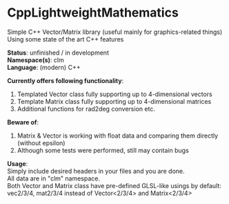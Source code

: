 # CppLightweightMathematics
Simple C++ Vector/Matrix library (useful mainly for graphics-related things)   
Using some state of the art C++ features  

**Status**: unfinished / in development  
**Namespace(s)**: clm  
**Language**: (modern) C++  
  
**Currently offers following functionality**:  
1.  Templated Vector class fully supporting up to 4-dimensional vectors   
2.  Template Matrix class fully supporting up to 4-dimensional matrices  
3.  Additional functions for rad2deg conversion etc.

**Beware of**:  
1.  Matrix & Vector is working with float data and comparing them directly (without epsilon)  
2.  Although some tests were performed, still may contain bugs  

**Usage**:  
Simply include desired headers in your files and you are done.   
All data are in "clm" namespace.   
Both Vector and Matrix class have pre-defined GLSL-like usings by default: vec2/3/4, mat2/3/4 instead of Vector<2/3/4> and Matrix<2/3/4>







